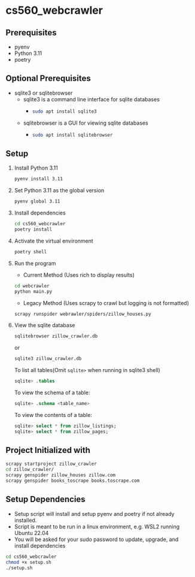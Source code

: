 # cs560_webcrawler

## Prerequisites
- pyenv
- Python 3.11
- poetry
## Optional Prerequisites
- sqlite3 or sqlitebrowser
  - sqlite3 is a command line interface for sqlite databases
    - ```bash
      sudo apt install sqlite3
      ```
  - sqlitebrowser is a GUI for viewing sqlite databases
    - ```bash
      sudo apt install sqlitebrowser
      ```

## Setup
1. Install Python 3.11
   ```bash
   pyenv install 3.11
   ```
2. Set Python 3.11 as the global version
   ```bash
   pyenv global 3.11

3. Install dependencies
   ```bash
   cd cs560_webcrawler
   poetry install
   ```
4. Activate the virtual environment
   ```bash
   poetry shell
   ```
5. Run the program
   - Current Method (Uses rich to display results)
   ```bash
   cd webcrawler
   python main.py
   ```
   - Legacy Method (Uses scrapy to crawl but logging is not formatted)
   ```bash
   scrapy runspider webrawler/spiders/zillow_houses.py
   ```

6. View the sqlite database
   ```bash
   sqlitebrowser zillow_crawler.db
   ```
   or
   ```bash
   sqlite3 zillow_crawler.db
   ```
   To list all tables(Omit `sqlite>` when running in sqlite3 shell)
   ```sql
   sqlite> .tables 
   ```
   To view the schema of a table:
   ```sql
   sqlite> .schema <table_name>
   ```
   To view the contents of a table:
   ```sql
   sqlite> select * from zillow_listings;
   sqlite> select * from zillow_pages;
   ```

## Project Initialized with
```bash
scrapy startproject zillow_crawler
cd zillow_crawler/
scrapy genspider zillow_houses zillow.com
scrapy genspider books_toscrape books.toscrape.com
```
## Setup Dependencies
- Setup script will install and setup pyenv and poetry if not already installed.
- Script is meant to be run in a linux environment, e.g. WSL2 running Ubuntu 22.04
- You will be asked for your sudo password to update, upgrade, and install dependencies
```bash
cd cs560_webcrawler
chmod +x setup.sh
./setup.sh
```